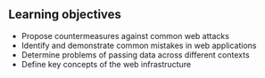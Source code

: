 ## Learning objectives
- Propose countermeasures against common web attacks
- Identify and demonstrate common mistakes in web applications
- Determine problems of passing data across different contexts
- Define key concepts of the web infrastructure
